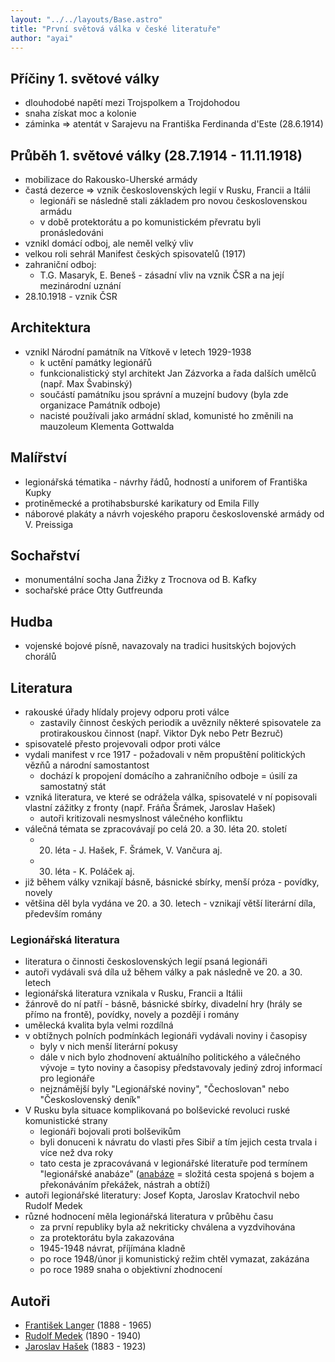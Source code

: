 ```yaml
---
layout: "../../layouts/Base.astro"
title: "První světová válka v české literatuře"
author: "ayai"
---
```


## Příčiny 1. světové války
- dlouhodobé napětí mezi Trojspolkem a Trojdohodou
- snaha získat moc a kolonie
- záminka => atentát v Sarajevu na Františka Ferdinanda d'Este (28.6.1914)

## Průběh 1. světové války (28.7.1914 - 11.11.1918)
- mobilizace do Rakousko-Uherské armády
- častá dezerce => vznik československých legií v Rusku, Francii a Itálii
  - legionáři se následně stali základem pro novou československou armádu
  - v době protektorátu a po komunistickém převratu byli pronásledováni
- vznikl domácí odboj, ale neměl velký vliv
- velkou roli sehrál Manifest českých spisovatelů (1917)
- zahraniční odboj:
  - T.G. Masaryk, E. Beneš - zásadní vliv na vznik ČSR a na její mezinárodní uznání
- 28.10.1918 - vznik ČSR

## Architektura
- vznikl Národní památník na Vítkově v letech 1929-1938
  - k uctění památky legionářů
  - funkcionalistický styl architekt Jan Zázvorka a řada dalších umělců (např. Max Švabinský)
  - součástí památníku jsou správní a muzejní budovy (byla zde organizace Památník odboje)
  - nacisté používali jako armádní sklad, komunisté ho změnili na mauzoleum Klementa Gottwalda

## Malířství
- legionářská tématika - návrhy řádů, hodností a uniforem of Františka Kupky
- protiněmecké a protihabsburské karikatury od Emila Filly
- náborové plakáty a návrh vojeského praporu československé armády od V. Preissiga

## Sochařství
- monumentální socha Jana Žižky z Trocnova od B. Kafky
- sochařské práce Otty Gutfreunda

## Hudba
- vojenské bojové písně, navazovaly na tradici husitských bojových chorálů

## Literatura
- rakouské úřady hlídaly projevy odporu proti válce
  - zastavily činnost českých periodik a uvěznily některé spisovatele za protirakouskou činnost (např. Viktor Dyk nebo Petr Bezruč)
- spisovatelé přesto projevovali odpor proti válce
- vydali manifest v rce 1917 - požadovali v něm propuštění politických vězňů a národní samostantost
  - dochází k propojení domácího a zahraničního odboje = úsilí za samostatný stát
- vzniká literatura, ve které se odrážela válka, spisovatelé v ní popisovali vlastní zážitky z fronty (např. Fráňa Šrámek, Jaroslav Hašek)
  - autoři kritizovali nesmyslnost válečného konfliktu
- válečná témata se zpracovávají po celá 20. a 30. léta 20. století
  - 20. léta - J. Hašek, F. Šrámek, V. Vančura aj.
  - 30. léta - K. Poláček aj.
- již během války vznikají básně, básnické sbírky, menší próza - povídky, novely
- většina děl byla vydána ve 20. a 30. letech - vznikají větší literární díla, především romány

### Legionářská literatura
- literatura o činnosti československých legií psaná legionáři
- autoři vydávali svá díla už během války a pak následně ve 20. a 30. letech
- legionářská literatura vznikala v Rusku, Francii a Itálii
- žánrově do ní patří - básně, básnické sbírky, divadelní hry (hrály se přímo na frontě), povídky, novely a pozdějí i romány
- umělecká kvalita byla velmi rozdílná
- v obtížnych polních podmínkách legionáři vydávali noviny i časopisy
  - byly v nich menší literární pokusy
  - dále v nich bylo zhodnovení aktuálního politického a válečného vývoje = tyto noviny a časopisy představovaly jediný zdroj informací pro legionáře
  - nejznámější byly "Legionářské noviny", "Čechoslovan" nebo "Československý deník"
- V Rusku byla situace komplikovaná po bolševické revoluci ruské komunistické strany
  - legionáři bojovali proti bolševikům
  - byli donuceni k návratu do vlasti přes Sibiř a tím jejich cesta trvala i více než dva roky
  - tato cesta je zpracovávaná v legionářské literatuře pod termínem "legionářské anabáze" ([anabáze](https://cs.wikipedia.org/wiki/Anab%C3%A1ze) = složitá cesta spojená s bojem a překonáváním překážek, nástrah a obtíží)
- autoři legionářské literatury: Josef Kopta, Jaroslav Kratochvil nebo Rudolf Medek
- různé hodnocení měla legionářská literatura v průběhu času
  - za první republiky byla až nekriticky chválena a vyzdvihována
  - za protektorátu byla zakazována
  - 1945-1948 návrat, příjímána kladně
  - po roce 1948/únor ji komunistický režim chtěl vymazat, zakázána
  - po roce 1989 snaha o objektivní zhodnocení

## Autoři
- [František Langer](/cjl/prvni-svetova-valka/frantisek-langer) (1888 - 1965)
- [Rudolf Medek](/cjl/prvni-svetova-valka/rudolf-medek) (1890 - 1940)
- [Jaroslav Hašek](/cjl/prvni-svetova-valka/jaroslav-hasek) (1883 - 1923)
